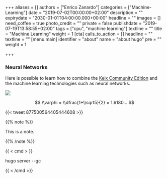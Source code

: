 +++
aliases = []
authors = ["Enrico Zanardo"]
categories = ["Machine-Learning"]
date = "2019-07-02T00:00:00+02:00"
description = ""
expirydate = "2030-01-01T04:00:00.000+00:00"
headline = ""
images = []
need_coffee = true
photo_credit = ""
private = false
publishdate = "2019-07-19T13:58:55+02:00"
tags = ["cpu", "machine learning"]
textline = ""
title = "Machine Learning"
weight = 1
[cta]
calls_to_action = []
headline = ""
textline = ""
[menu.main]
identifier = "about"
name = "about hugo"
pre = "<i class='fa fa-heart'></i>"
weight = 1

+++
### Neural Networks

Here is possible to learn how to combine the [Keix Community Edition](http://keix.com) and the machine learning technologies such as neural networks.

![](/uploads/kall.png)

$$ \\varphi = \\dfrac{1+\\sqrt5}{2} = 1.6180... $$

{{< tweet 877500564405444608 >}}

{{% note %}}

This is a note.

{{% /note %}}

{{ < cmd > }}

hugo server --gc

{{ < /cmd >}}
